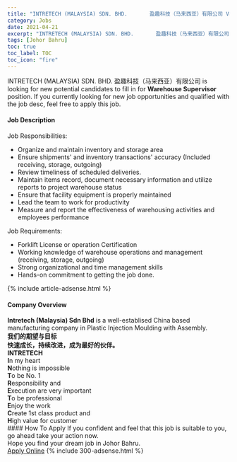 ```yaml
---
title: "INTRETECH (MALAYSIA) SDN. BHD.       盈趣科技（马来西亚）有限公司 Vacancies Warehouse Supervisor" 
category: Jobs 
date: 2021-04-21 
excerpt: "INTRETECH (MALAYSIA) SDN. BHD.       盈趣科技（马来西亚）有限公司 is currently looking for suitable person to fill in the Warehouse Supervisor which based in Johor Bahru" 
tags: [Johor Bahru] 
toc: true 
toc_label: TOC 
toc_icon: "fire" 
--- 
```


<p>INTRETECH (MALAYSIA) SDN. BHD.       盈趣科技（马来西亚）有限公司 is looking for new potential candidates to fill in for <b>Warehouse Supervisor</b> position. If you currently looking for new job opportunities and qualified with the job desc, feel free to apply this job.
</p><div><div><h4>Job Description</h4></div><div><div><span><div><p>Job Responsibilities:</p><ul><li>Organize and maintain inventory and storage area</li><li>Ensure shipments' and inventory transactions' accuracy (Included receiving, storage, outgoing)</li><li>Review timeliness of scheduled deliveries.</li><li>Maintain items record, document necessary information and utilize reports to project warehouse status</li><li>Ensure that facility equipment is properly maintained</li><li>Lead the team to work for productivity</li><li>Measure and report the effectiveness of warehousing activities and employees performance</li></ul><p>Job Requirements:</p><ul><li>Forklift License or operation Certification</li><li>Working knowledge of warehouse operations and management (receiving, storage, outgoing)</li><li>Strong organizational and time management skills</li><li>Hands-on commitment to getting the job done.</li></ul></div></span></div></div></div> 
{% include article-adsense.html %} 
<div><div><h4>Company Overview</h4></div><div><div><span><div><div>
<div><strong>Intretech (Malaysia) Sdn Bhd</strong> is a well-establised China based manufacturing company in Plastic Injection Moulding with Assembly.</div>
<div>
<div><strong>&#25105;&#20204;&#30340;&#26399;&#26395;&#19982;&#30446;&#26631;</strong></div>
<div><strong>&#24555;&#36895;&#25104;&#38271;&#65292;&#25345;&#32493;&#25913;&#36827;&#65292;&#25104;&#20026;&#26368;&#22909;&#30340;&#20249;&#20276;&#12290;</strong></div>
<div><strong>INTRETECH</strong></div>
<div><strong>I</strong>n my heart</div>
<div><strong>N</strong>othing is impossible</div>
<div><strong>T</strong>o be No. 1</div>
<div><strong>R</strong>esponsibility and</div>
<div><strong>E</strong>xecution are very important</div>
<div><strong>T</strong>o be professional</div>
<div><strong>E</strong>njoy the work</div>
<div><strong>C</strong>reate 1st class product and</div>
<div><strong>H</strong>igh value for customer</div>
</div>
</div></div></span></div></div></div> 
#### How To Apply 
If you confident and feel that this job is suitable to you, go ahead take your action now. <br/> 
Hope you find your dream job in Johor Bahru. <br/> 
<a href="https://www.jobstreet.com.my/en/job/warehouse-supervisor-4544491?jobId=jobstreet-my-job-4544491&" class="btn btn--info" target="_blank" rel="nofollow noopenner">Apply Online</a> 
{% include 300-adsense.html %} 